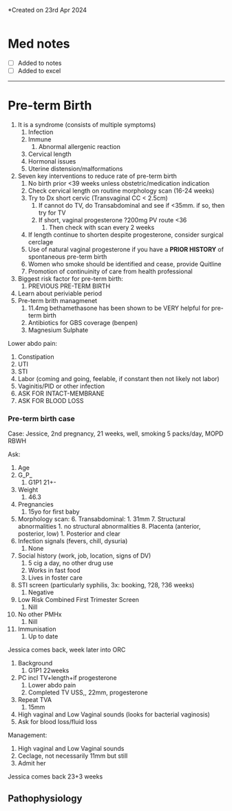 *Created on 23rd Apr 2024
```toc
```
# Med notes
- [ ] Added to notes
- [ ] Added to excel
---
# Pre-term Birth
1. It is a syndrome (consists of multiple symptoms)
	1. Infection
	2. Immune
		1. Abnormal allergenic reaction
	3. Cervical length
	4. Hormonal issues
	5. Uterine distension/malformations
2. Seven key interventions to reduce rate of pre-term birth
	1. No birth prior <39 weeks unless obstetric/medication indication
	2. Check cervical length on routine morphology scan (16-24 weeks)
	1. Try to Dx short cervic (Transvaginal CC < 2.5cm)
		1. If cannot do TV, do Transabdominal and see if <35mm. if so, then try for TV
		2. If short, vaginal progesterone ?200mg PV route <36
			1. Then check with scan every 2 weeks
	2. If length continue to shorten despite progesterone, consider surgical cerclage
	3. Use of natural vaginal progesterone if you have a **PRIOR HISTORY** of spontaneous pre-term birth
	4. Women who smoke should be identified and cease, provide Quitline 
	5. Promotion of continuinity of care from health professional
3. Biggest risk factor for pre-term birth:
	1. PREVIOUS PRE-TERM BIRTH
4. Learn about periviable period
5. Pre-term brith managmenet
	1. 11.4mg bethamethasone has been shown to be VERY helpful for pre-term birth
	2. Antibiotics for GBS coverage (benpen)
	3. Magnesium Sulphate

Lower abdo pain:
1. Constipation
2. UTI
3. STI
4. Labor (coming and going, feelable, if constant then not likely not labor)
5. Vaginitis/PID or other infection
6. ASK FOR INTACT-MEMBRANE
7. ASK FOR BLOOD LOSS

### Pre-term birth case
Case:
Jessice, 2nd pregnancy, 21 weeks, well, smoking 5 packs/day, MOPD RBWH

Ask:
1. Age
2. G_P_
	1. G1P1 21+-
3. Weight
	1. 46.3
4. Pregnancies
	1. 15yo for first baby
5. Morphology scan:
	6. Transabdominal:
		1. 31mm
	7.  Structural abnormalities
		1. no structural abnormalities
	8. Placenta (anterior, posterior, low)
		1. Posterior and clear
6. Infection signals (fevers, chill, dysuria)
	1. None
7. Social history (work, job, location, signs of DV)
	1. 5 cig a day, no other drug use
	2. Works in fast food
	3. Lives in foster care
8. STI screen (particularly syphilis, 3x: booking, ?28, ?36 weeks)
	1. Negative
9. Low Risk Combined First Trimester Screen
	1. Nill
10. No other PMHx
	1. Nill
11. Immunisation
	1. Up to date

Jessica comes back, week later into ORC
1. Background
	1. G1P1 22weeks
2. PC incl TV+length+if progesterone
	1. Lower abdo pain
	2. Completed TV USS,, 22mm, progesterone
3. Repeat TVA
	1. 15mm
4. High vaginal and Low Vaginal sounds (looks for bacterial vaginosis)
5. Ask for blood loss/fluid loss

Management:
1. High vaginal and Low Vaginal sounds
1. Ceclage, not necessarily 11mm but still
2. Admit her

Jessica comes back 23+3 weeks

## Pathophysiology
